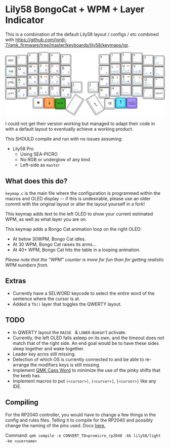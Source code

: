 # Lily58 BongoCat + WPM + Layer Indicator

This is a combination of the default Lily58 layout / configs / etc combined with https://github.com/jordi-7/qmk_firmware/tree/master/keyboards/lily58/keymaps/jgr.

<img title="Layout" alt="Layout" src="/res/layout.png">

I could not get their version working but managed to adapt their code in with a default layout to eventually achieve a working product.

This SHOULD compile and run with no issues assuming:

* Lily58 Pro
  * Using SEA-PICRO
  * No RGB or underglow of any kind
  * Left-side as `master`

## What does this do?

`keymap.c` is the main file where the configuration is programmed within the macros and OLED display -- if this is undesirable, please use an older commit with the original layout or alter the layout yourself in a fork!

This keymap adds text to the left OLED to show your current estimated WPM, as well as what layer you are on.

This keymap adds a Bongo Cat animation loop on the right OLED:

* At below 30WPM, Bongo Cat idles.
* At 30 WPM, Bongo Cat raises its arms...
* At 40+ WPM, Bongo Cat hits the table in a looping animation.

*Please note that the "WPM" counter is more for fun than for getting realistic WPM numbers from.*

## Extras

- Currently have a SELWORD keycode to select the entire word of the sentence where the cursor is at.
- Added a `TG()` layer that toggles the QWERTY layout.

## TODO

- In QWERTY layout the `RAISE ` & `LOWER` doesn't activate.
- Currently, the left OLED falls asleep on its own, and the timeout does not match that of the right side. An end goal would be to have these sides sleep together and wake together.
- Leader key acros still missing.
- Detection of which OS is currently connected to and be able to re-arrange the modifiers keys is still missing.
- Implement [QMK Caps Word](https://docs.qmk.fm/#/feature_caps_word) to minimize the use of the pinky shifts that the keeb has.
- Implement macros to put `(<cursor>)`, `[<cursor>]`, `{<cursor>}` like any IDE.

## Compiling

For the RP2040 controller, you would have to change a few things in the config and rules files. Telling it to compile for the RP2040 and possibly change the naming of the pins used. Docs [here.](https://docs.qmk.fm/#/feature_converters?id=converters)

Command: `qmk compile -e CONVERT_TO=promicro_rp2040 -kb lily58/light -km <username>`
